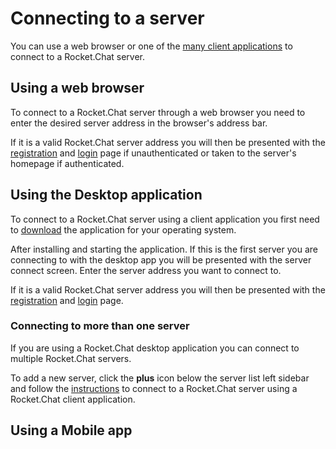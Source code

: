 # Connecting to a server

You can use a web browser or one of the [many client applications](https://rocket.chat/download) to connect to a Rocket.Chat server.

## Using a web browser

To connect to a Rocket.Chat server through a web browser you need to enter the desired server address in the browser's address bar.

If it is a valid Rocket.Chat server address you will then be presented with the [registration](../registration/]) and [login](../login/) page if unauthenticated or taken to the server's homepage if authenticated.

## Using the Desktop application

To connect to a Rocket.Chat server using a client application you first need to [download](https://rocket.chat/download) the application for your operating system.

After installing and starting the application. If this is the first server you are connecting to with the desktop app you will be presented with the server connect screen. Enter the server address you want to connect to.

If it is a valid Rocket.Chat server address you will then be presented with the [registration](../registration/) and [login](../login/) page.

### Connecting to more than one server

If you are using a Rocket.Chat desktop application you can connect to multiple Rocket.Chat servers.

To add a new server, click the **plus** icon below the server list left sidebar and follow the [instructions](../connect-to-server/) to connect to a Rocket.Chat server using a Rocket.Chat client application.

## Using a Mobile app

